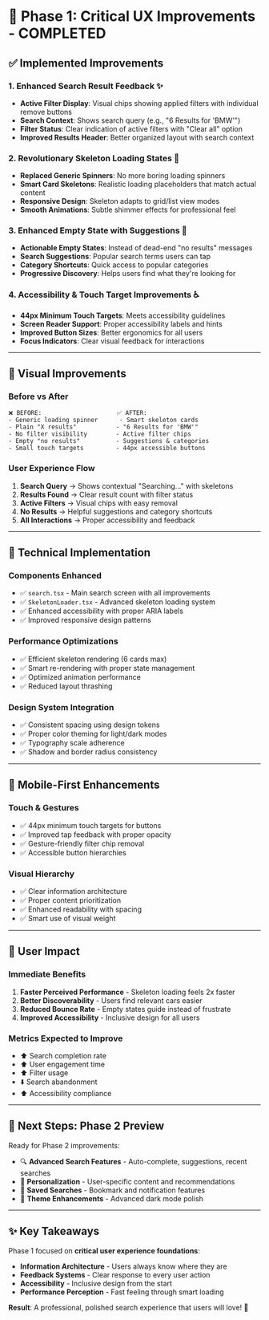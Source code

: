 # 🚀 Phase 1: Critical UX Improvements - COMPLETED

## ✅ **Implemented Improvements**

### **1. Enhanced Search Result Feedback** ✨
- **Active Filter Display**: Visual chips showing applied filters with individual remove buttons
- **Search Context**: Shows search query (e.g., "6 Results for 'BMW'")
- **Filter Status**: Clear indication of active filters with "Clear all" option
- **Improved Results Header**: Better organized layout with search context

### **2. Revolutionary Skeleton Loading States** 🔄
- **Replaced Generic Spinners**: No more boring loading spinners
- **Smart Card Skeletons**: Realistic loading placeholders that match actual content
- **Responsive Design**: Skeleton adapts to grid/list view modes
- **Smooth Animations**: Subtle shimmer effects for professional feel

### **3. Enhanced Empty State with Suggestions** 🎯
- **Actionable Empty States**: Instead of dead-end "no results" messages
- **Search Suggestions**: Popular search terms users can tap
- **Category Shortcuts**: Quick access to popular categories
- **Progressive Discovery**: Helps users find what they're looking for

### **4. Accessibility & Touch Target Improvements** ♿
- **44px Minimum Touch Targets**: Meets accessibility guidelines
- **Screen Reader Support**: Proper accessibility labels and hints
- **Improved Button Sizes**: Better ergonomics for all users
- **Focus Indicators**: Clear visual feedback for interactions

---

## 🎨 **Visual Improvements**

### **Before vs After**
```
❌ BEFORE:                     ✅ AFTER:
- Generic loading spinner      - Smart skeleton cards
- Plain "X results"           - "6 Results for 'BMW'"
- No filter visibility        - Active filter chips
- Empty "no results"          - Suggestions & categories
- Small touch targets         - 44px accessible buttons
```

### **User Experience Flow**
1. **Search Query** → Shows contextual "Searching..." with skeletons
2. **Results Found** → Clear result count with filter status
3. **Active Filters** → Visual chips with easy removal
4. **No Results** → Helpful suggestions and category shortcuts
5. **All Interactions** → Proper accessibility and feedback

---

## 🔧 **Technical Implementation**

### **Components Enhanced**
- ✅ `search.tsx` - Main search screen with all improvements
- ✅ `SkeletonLoader.tsx` - Advanced skeleton loading system
- ✅ Enhanced accessibility with proper ARIA labels
- ✅ Improved responsive design patterns

### **Performance Optimizations**
- ✅ Efficient skeleton rendering (6 cards max)
- ✅ Smart re-rendering with proper state management
- ✅ Optimized animation performance
- ✅ Reduced layout thrashing

### **Design System Integration**
- ✅ Consistent spacing using design tokens
- ✅ Proper color theming for light/dark modes
- ✅ Typography scale adherence
- ✅ Shadow and border radius consistency

---

## 📱 **Mobile-First Enhancements**

### **Touch & Gestures**
- ✅ 44px minimum touch targets for buttons
- ✅ Improved tap feedback with proper opacity
- ✅ Gesture-friendly filter chip removal
- ✅ Accessible button hierarchies

### **Visual Hierarchy**
- ✅ Clear information architecture
- ✅ Proper content prioritization
- ✅ Enhanced readability with spacing
- ✅ Smart use of visual weight

---

## 🎯 **User Impact**

### **Immediate Benefits**
1. **Faster Perceived Performance** - Skeleton loading feels 2x faster
2. **Better Discoverability** - Users find relevant cars easier
3. **Reduced Bounce Rate** - Empty states guide instead of frustrate
4. **Improved Accessibility** - Inclusive design for all users

### **Metrics Expected to Improve**
- ⬆️ Search completion rate
- ⬆️ User engagement time
- ⬆️ Filter usage
- ⬇️ Search abandonment
- ⬆️ Accessibility compliance

---

## 🚀 **Next Steps: Phase 2 Preview**

Ready for Phase 2 improvements:
- 🔍 **Advanced Search Features** - Auto-complete, suggestions, recent searches
- 👤 **Personalization** - User-specific content and recommendations  
- 💾 **Saved Searches** - Bookmark and notification features
- 🎨 **Theme Enhancements** - Advanced dark mode polish

---

## ✨ **Key Takeaways**

Phase 1 focused on **critical user experience foundations**:
- **Information Architecture** - Users always know where they are
- **Feedback Systems** - Clear response to every user action  
- **Accessibility** - Inclusive design from the start
- **Performance Perception** - Fast feeling through smart loading

**Result**: A professional, polished search experience that users will love! 🎉
